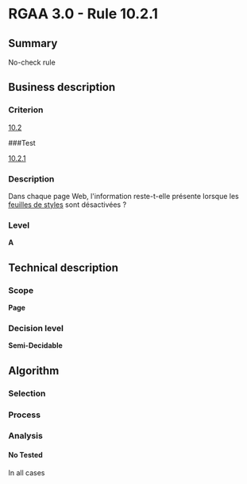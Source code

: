 # RGAA 3.0 -  Rule 10.2.1

## Summary

No-check rule

## Business description

### Criterion

[10.2](http://references.modernisation.gouv.fr/referentiel-technique-0#crit-10-2)

###Test

[10.2.1](http://disic.github.io/rgaa_referentiel_en/RGAA3.0_Criteria_English_version_v1.html#test-10-2-1)

### Description

Dans chaque page Web, l'information reste-t-elle pr&eacute;sente lorsque les <a href="http://references.modernisation.gouv.fr/referentiel-technique-0#mFeuilleStyle">feuilles de styles</a> sont d&eacute;sactiv&eacute;es ?

### Level

**A**

## Technical description

### Scope

**Page**

### Decision level

**Semi-Decidable**

## Algorithm

### Selection

### Process

### Analysis

#### No Tested 

In all cases

